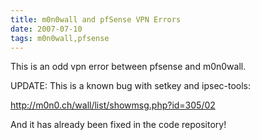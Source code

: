 ```yaml
---
title: m0n0wall and pfSense VPN Errors
date: 2007-07-10
tags: m0n0wall,pfsense
---
```

This is an odd vpn error between pfsense and m0n0wall.


UPDATE: This is a known bug with setkey and ipsec-tools:

<a href="http://m0n0.ch/wall/list/showmsg.php?id=305/02" rel="nofollow">http://m0n0.ch/wall/list/showmsg.php?id=305/02</a>

And it has already been fixed in the code repository!

